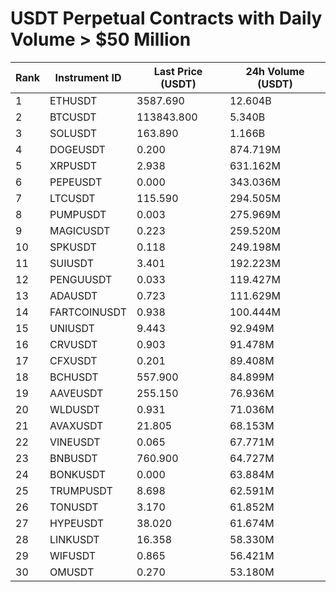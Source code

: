 # USDT Perpetual Contracts with Daily Volume > $50 Million

| Rank | Instrument ID | Last Price (USDT) | 24h Volume (USDT) |
|------|---------------|-------------------|-------------------|
| 1 | ETHUSDT | 3587.690 | 12.604B |
| 2 | BTCUSDT | 113843.800 | 5.340B |
| 3 | SOLUSDT | 163.890 | 1.166B |
| 4 | DOGEUSDT | 0.200 | 874.719M |
| 5 | XRPUSDT | 2.938 | 631.162M |
| 6 | PEPEUSDT | 0.000 | 343.036M |
| 7 | LTCUSDT | 115.590 | 294.505M |
| 8 | PUMPUSDT | 0.003 | 275.969M |
| 9 | MAGICUSDT | 0.223 | 259.520M |
| 10 | SPKUSDT | 0.118 | 249.198M |
| 11 | SUIUSDT | 3.401 | 192.223M |
| 12 | PENGUUSDT | 0.033 | 119.427M |
| 13 | ADAUSDT | 0.723 | 111.629M |
| 14 | FARTCOINUSDT | 0.938 | 100.444M |
| 15 | UNIUSDT | 9.443 | 92.949M |
| 16 | CRVUSDT | 0.903 | 91.478M |
| 17 | CFXUSDT | 0.201 | 89.408M |
| 18 | BCHUSDT | 557.900 | 84.899M |
| 19 | AAVEUSDT | 255.150 | 76.936M |
| 20 | WLDUSDT | 0.931 | 71.036M |
| 21 | AVAXUSDT | 21.805 | 68.153M |
| 22 | VINEUSDT | 0.065 | 67.771M |
| 23 | BNBUSDT | 760.900 | 64.727M |
| 24 | BONKUSDT | 0.000 | 63.884M |
| 25 | TRUMPUSDT | 8.698 | 62.591M |
| 26 | TONUSDT | 3.170 | 61.852M |
| 27 | HYPEUSDT | 38.020 | 61.674M |
| 28 | LINKUSDT | 16.358 | 58.330M |
| 29 | WIFUSDT | 0.865 | 56.421M |
| 30 | OMUSDT | 0.270 | 53.180M |
